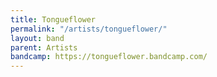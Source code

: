 ```yaml
---
title: Tongueflower
permalink: "/artists/tongueflower/"
layout: band
parent: Artists
bandcamp: https://tongueflower.bandcamp.com/
---
```


